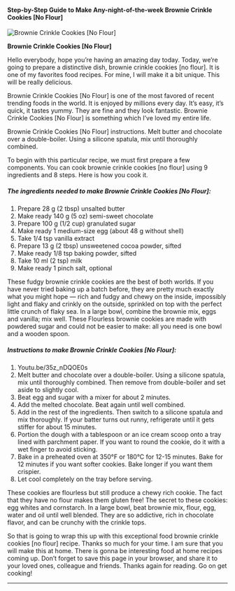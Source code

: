             

#### Step-by-Step Guide to Make Any-night-of-the-week Brownie Crinkle Cookies \[No Flour\]

![Brownie Crinkle Cookies [No Flour]](https://img-global.cpcdn.com/recipes/1d9aab480388ebb4/751x532cq70/brownie-crinkle-cookies-no-flour-recipe-main-photo.jpg)

**Brownie Crinkle Cookies \[No Flour\]**

Hello everybody, hope you’re having an amazing day today. Today, we’re going to prepare a distinctive dish, brownie crinkle cookies \[no flour\]. It is one of my favorites food recipes. For mine, I will make it a bit unique. This will be really delicious.

Brownie Crinkle Cookies \[No Flour\] is one of the most favored of recent trending foods in the world. It is enjoyed by millions every day. It’s easy, it’s quick, it tastes yummy. They are fine and they look fantastic. Brownie Crinkle Cookies \[No Flour\] is something which I’ve loved my entire life.

Brownie Crinkle Cookies \[No Flour\] instructions. Melt butter and chocolate over a double-boiler. Using a silicone spatula, mix until thoroughly combined.

To begin with this particular recipe, we must first prepare a few components. You can cook brownie crinkle cookies \[no flour\] using 9 ingredients and 8 steps. Here is how you cook it.

##### The ingredients needed to make Brownie Crinkle Cookies \[No Flour\]:

1.  Prepare 28 g (2 tbsp) unsalted butter
2.  Make ready 140 g (5 oz) semi-sweet chocolate
3.  Prepare 100 g (1/2 cup) granulated sugar
4.  Make ready 1 medium-size egg (about 48 g without shell)
5.  Take 1/4 tsp vanilla extract
6.  Prepare 13 g (2 tbsp) unsweetened cocoa powder, sifted
7.  Make ready 1/8 tsp baking powder, sifted
8.  Take 10 ml (2 tsp) milk
9.  Make ready 1 pinch salt, optional

These fudgy brownie crinkle cookies are the best of both worlds. If you have never tried baking up a batch before, they are pretty much exactly what you might hope — rich and fudgy and chewy on the inside, impossibly light and flaky and crinkly on the outside, sprinkled on top with the perfect little crunch of flaky sea. In a large bowl, combine the brownie mix, eggs and vanilla; mix well. These Flourless brownie cookies are made with powdered sugar and could not be easier to make: all you need is one bowl and a wooden spoon.

##### Instructions to make Brownie Crinkle Cookies \[No Flour\]:

1.  Youtu.be/35z\_nDQOE0s
2.  Melt butter and chocolate over a double-boiler. Using a silicone spatula, mix until thoroughly combined. Then remove from double-boiler and set aside to slightly cool.
3.  Beat egg and sugar with a mixer for about 2 minutes.
4.  Add the melted chocolate. Beat again until well combined.
5.  Add in the rest of the ingredients. Then switch to a silicone spatula and mix thoroughly. If your batter turns out runny, refrigerate until it gets stiffer for about 15 minutes.
6.  Portion the dough with a tablespoon or an ice cream scoop onto a tray lined with parchment paper. If you want to round the cookie, do it with a wet finger to avoid sticking.
7.  Bake in a preheated oven at 350°F or 180°C for 12-15 minutes. Bake for 12 minutes if you want softer cookies. Bake longer if you want them crispier.
8.  Let cool completely on the tray before serving.

These cookies are flourless but still produce a chewy rich cookie. The fact that they have no flour makes them gluten free! The secret to these cookies: egg whites and cornstarch. In a large bowl, beat brownie mix, flour, egg, water and oil until well blended. They are so addictive, rich in chocolate flavor, and can be crunchy with the crinkle tops.

So that is going to wrap this up with this exceptional food brownie crinkle cookies \[no flour\] recipe. Thanks so much for your time. I am sure that you will make this at home. There is gonna be interesting food at home recipes coming up. Don’t forget to save this page in your browser, and share it to your loved ones, colleague and friends. Thanks again for reading. Go on get cooking!

* * *